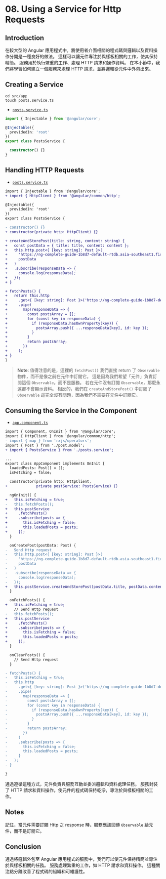 # 08. Using a Service for Http Requests

## Introduction

在較大型的 Angular 應用程式中，將使用者介面相關的程式碼與邏輯以及資料操作分開是一種良好的做法。 這樣可以讓元件專注於與樣板相關的工作，使其保持精簡。 服務用於執行繁重的工作、處理 HTTP 請求和操作資料。 在本小節中，我們將學習如何建立一個服務來處理 HTTP 請求，並將邏輯從元件中外包出來。

## Creating a Service

```shell
cd src/app
touch posts.service.ts
```

- [`posts.service.ts`](../../http-app/src/app/posts.service.ts)

```typescript
import { Injectable } from '@angular/core';

@Injectable({
  providedIn: 'root'
})
export class PostsService {

  constructor() {}
}
```

## Handling HTTP Requests

- [`posts.service.ts`](../../http-app/src/app/posts.service.ts)

```diff
import { Injectable } from '@angular/core';
+ import { HttpClient } from '@angular/common/http';

@Injectable({
  providedIn: 'root'
})
export class PostsService {

- constructor() {}
+ constructor(private http: HttpClient) {}

+ createAndStorePost(title: string, content: string) {
+   const postData = { title: title, content: content };
+   this.http.post<{ [key: string]: Post }>(
+     'https://ng-complete-guide-1b8d7-default-rtdb.asia-southeast1.firebasedatabase.app/posts.json',
+     postData
+   )
+   .subscribe(responseData => {
+     console.log(responseData);
+   });
+ }

+ fetchPosts() {
+   return this.http
+     .get<{ [key: string]: Post }>('https://ng-complete-guide-1b8d7-default-rtdb.asia-southeast1.firebasedatabase.app/posts.json')
+     .pipe(
+       map(responseData => {
+         const postsArray = [];
+         for (const key in responseData) {
+           if (responseData.hasOwnProperty(key)) {
+             postsArray.push({ ...responseData[key], id: key });
+           }
+         }
+         return postsArray;
+       })
+     );
+ }
}
```

> **Note**:
> 值得注意的是，這裡的 `fetchPost()` 我們直接 return 了 `Observable` 物件，而不是像之前在元件中訂閱它。 這是因為我們希望「元件」負責訂閱這個 `Observable`，而不是服務。 若在元件沒有訂閱 `Observable`，那麼永遠都不會顯示資料。
> 相反的，我們在 `createAndStorePost()` 中訂閱了 `Observable` 這完全沒有問題，因為我們不需要在元件中訂閱它。

## Consuming the Service in the Component

- [`app.component.ts`](../../http-app/src/app/app.component.ts)

```diff
import { Component, OnInit } from '@angular/core';
import { HttpClient } from '@angular/common/http';
- import { map } from 'rxjs/operators';
import { Post } from './post.model';
+ import { PostsService } from './posts.service';

...
export class AppComponent implements OnInit {
  loadedPosts: Post[] = [];
  isFetching = false;

  constructor(private http: HttpClient,
+             private postService: PostsService) {}

  ngOnInit() {
+   this.isFetching = true;
-   this.fetchPosts();
+   this.postService
+     .fetchPosts()
+     .subscribe(posts => {
+       this.isFetching = false;
+       this.loadedPosts = posts;
+     });
  }

  onCreatePost(postData: Post) {
-   Send Http request
-   this.http.post<{ [key: string]: Post }>(
-     'https://ng-complete-guide-1b8d7-default-rtdb.asia-southeast1.firebasedatabase.app/posts.json',
-     postData
-   )
-   .subscribe(responseData => {
-     console.log(responseData);
-   });
+   this.postService.createAndStorePost(postData.title, postData.content);
  }

  onFetchPosts() {
+   this.isFetching = true;
    // Send Http request
-   this.fetchPosts();
+   this.postService
+     .fetchPosts()
+     .subscribe(posts => {
+       this.isFetching = false;
+       this.loadedPosts = posts;
+     });
  }

  onClearPosts() {
    // Send Http request
  }

- fetchPosts() {
-   this.isFetching = true;
-   this.http
-     .get<{ [key: string]: Post }>('https://ng-complete-guide-1b8d7-default-rtdb.asia-southeast1.firebasedatabase.app/posts.json')
-     .pipe(
-       map(responseData => {
-         const postsArray = [];
-         for (const key in responseData) {
-           if (responseData.hasOwnProperty(key)) {
-             postsArray.push({ ...responseData[key], id: key });
-           }
-         }
-         return postsArray;
-       })
-     )
-     .subscribe(posts => {
-       this.isFetching = false;
-       this.loadedPosts = posts;
-     }
-   );
- }

}
```

通過遵循這種方式，元件負責與服務互動並委派邏輯和資料處理任務。 服務封裝了 HTTP 請求和資料操作，使元件的程式碼保持乾淨，專注於與樣板相關的工作。

## Notes

記住，當元件需要訂閱 Http 之 response 時，服務應該回傳 `Observable` 給元件，而不是訂閱它。

## Conclusion

通過將邏輯外包至 Angular 應用程式的服務中，我們可以使元件保持精簡並專注於與樣板相關的任務。 服務處理繁重的工作，如 HTTP 請求和資料操作。 這種關注點分離改善了程式碼的組織和可維護性。